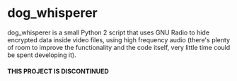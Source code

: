 # dog_whisperer
dog_whisperer is a small Python 2 script that uses GNU Radio to hide encrypted data inside video files, using high frequency audio (there's plenty of room to improve the functionality and the code itself, very little time could be spent developing it).

#### THIS PROJECT IS DISCONTINUED
